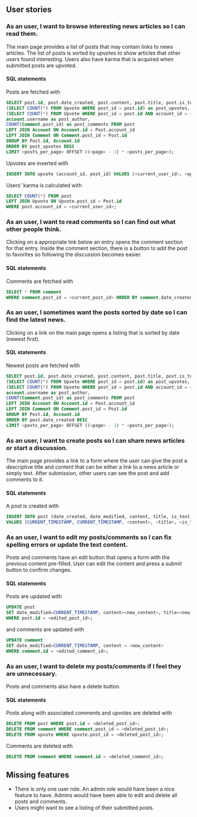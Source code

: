 ## User stories

### As an user, I want to browse interesting news articles so I can read them.

The main page provides a list of posts that may contain links to news articles. The list of posts is sorted by upvotes to show articles that other users found interesting. Users also have karma that is acquired when submitted posts are upvoted.

#### SQL statements

Posts are fetched with
```sql
SELECT post.id, post.date_created, post.content, post.title, post.is_text,
(SELECT COUNT(*) FROM Upvote WHERE post_id = post.id) as post_upvotes,
(SELECT COUNT(*) FROM Upvote WHERE post_id = post.id AND account_id = <current_user_id>) as has_upvoted,
account.username as post_author,
COUNT(Comment.post_id) as post_comments FROM post
LEFT JOIN Account ON Account.id = Post.account_id
LEFT JOIN Comment ON Comment.post_id = Post.id
GROUP BY Post.id, Account.id
ORDER BY post_upvotes DESC
LIMIT <posts_per_page> OFFSET ((<page> - 1) * <posts_per_page>);
```

Upvotes are inserted with
```sql
INSERT INTO upvote (account_id, post_id) VALUES (<current_user_id>, <upvoted_post_id>)
```

Users' karma is calculated with
```sql
SELECT COUNT(*) FROM post
LEFT JOIN Upvote ON Upvote.post_id = Post.id
WHERE post.account_id = <current_user_id>;
```

### As an user, I want to read comments so I can find out what other people think.

Clicking on a appropriate link below an entry opens the comment section for that entry. Inside the comment section, there is a button to add the post to favorites so following the discussion becomes easier.

#### SQL statements

Comments are fetched with
```sql
SELECT * FROM comment 
WHERE comment.post_id = <current_post_id> ORDER BY comment.date_created DESC;
```

### As an user, I sometimes want the posts sorted by date so I can find the latest news.

Clicking on a link on the main page opens a listing that is sorted by date (newest first).

#### SQL statements

Newest posts are fetched with
```sql
SELECT post.id, post.date_created, post.content, post.title, post.is_text,
(SELECT COUNT(*) FROM Upvote WHERE post_id = post.id) as post_upvotes,
(SELECT COUNT(*) FROM Upvote WHERE post_id = post.id AND account_id = <current_user_id>) as has_upvoted, 
account.username as post_author,
COUNT(Comment.post_id) as post_comments FROM post 
LEFT JOIN Account ON Account.id = Post.account_id 
LEFT JOIN Comment ON Comment.post_id = Post.id 
GROUP BY Post.id, Account.id 
ORDER BY post.date_created DESC
LIMIT <posts_per_page> OFFSET ((<page> - 1) * <posts_per_page>);
```

### As an user, I want to create posts so I can share news articles or start a discussion.

The main page provides a link to a form where the user can give the post a descriptive title and content that can be either a link to a news article or simply text. After submission, other users can see the post and add comments to it.

#### SQL statements

A post is created with
```sql
INSERT INTO post (date_created, date_modified, content, title, is_text, account_id) 
VALUES (CURRENT_TIMESTAMP, CURRENT_TIMESTAMP, <content>, <title>, <is_text>, <current_user_id>);
```

### As an user, I want to edit my posts/comments so I can fix spelling errors or update the text content.

Posts and comments have an edit button that opens a form with the previous content pre-filled. User can edit the content and press a submit button to confirm changes.

#### SQL statements

Posts are updated with
```sql
UPDATE post
SET date_modified=CURRENT_TIMESTAMP, content=<new_content>, title=<new_title>
WHERE post.id = <edited_post_id>;
```
and comments are updated with
```sql
UPDATE comment
SET date_modified=CURRENT_TIMESTAMP, content = <new_content>
WHERE comment.id = <edited_comment_id>;
```

### As an user, I want to delete my posts/comments if I feel they are unnecessary.

Posts and comments also have a delete button.

#### SQL statements
Posts along with associated comments and upvotes are deleted with
```sql
DELETE FROM post WHERE post.id = <deleted_post_id>;
DELETE FROM comment WHERE comment.post_id = <deleted_post_id>;
DELETE FROM upvote WHERE upvote.post_id = <deleted_post_id>;
```

Comments are deleted with
```sql
DELETE FROM comment WHERE comment.id = <deleted_comment_id>;
```

## Missing features

- There is only one user role. An admin role would have been a nice feature to have. Admins would have been able to edit and delete all posts and comments.
- Users might want to see a listing of their submitted posts.
